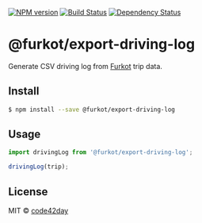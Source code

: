 [![NPM version][npm-image]][npm-url]
[![Build Status][build-image]][build-url]
[![Dependency Status][deps-image]][deps-url]

# @furkot/export-driving-log

Generate CSV driving log from [Furkot] trip data.

## Install

```sh
$ npm install --save @furkot/export-driving-log
```

## Usage

```js
import drivingLog from '@furkot/export-driving-log';

drivingLog(trip);
```

## License

MIT © [code42day](https://code42day.com)

[Furkot]: https://trips.furkot.com

[npm-image]: https://img.shields.io/npm/v/@furkot/export-driving-log
[npm-url]: https://npmjs.org/package/@furkot/export-driving-log

[build-image]: https://img.shields.io/github/actions/workflow/status/furkot/export-driving-log/check.yaml?branch=main
[build-url]: https://github.com/furkot/export-driving-log/actions/workflows/check.yaml

[deps-image]: https://img.shields.io/librariesio/release/npm/@furkot/export-driving-log
[deps-url]: https://libraries.io/npm/@furkot%2Fexport-driving-log
